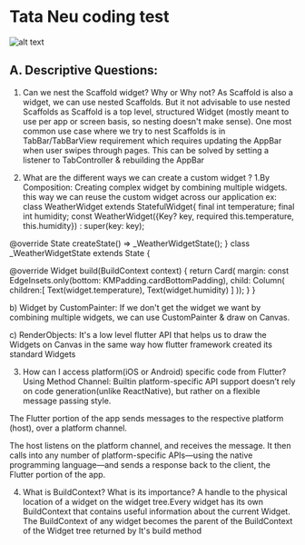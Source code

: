 # Tata Neu coding test

![alt text](https://github.com/[dinesh.masthaiah@gmail.com]/[TataNeuTestRepo]/blob/[master]/device_screen.png?raw=true)

## A. Descriptive Questions:

1. Can we nest the Scaffold widget? Why or Why not?
    As Scaffold is also a widget, we can use nested Scaffolds.
    But it not advisable to use nested Scaffolds as Scaffold is a top level, structured Widget (mostly meant to use per app or screen basis, so nesting doesn't make sense).
    One most common use case where we try to nest Scaffolds is in TabBar/TabBarView requirement
    which requires updating the AppBar when user swipes through pages. This can be solved by setting a listener to TabController
    & rebuilding the AppBar

2. What are the different ways we can create a custom widget ?
 1.By Composition: Creating complex widget by combining multiple widgets. this way we can reuse the custom widget across our application
 ex:
class WeatherWidget extends StatefulWidget{
   final int temperature;
   final int humidity;
     const WeatherWidget({Key? key, required this.temperature, this.humidity}) : super(key: key);

@override
  State<WeatherWidget> createState() => _WeatherWidgetState();
}
class _WeatherWidgetState extends State<WeatherWidget> {

  @override
  Widget build(BuildContext context) {
    return Card(
        margin: const EdgeInsets.only(bottom: KMPadding.cardBottomPadding),
        child: Column(
          children:<Widget>[
          Text(widget.temperature),
          Text(widget.humidity)
          ]
        ));
  }
 }


b) Widget by CustomPainter: If we don't get the widget we want by combining multiple widgets, we can use CustomPainter & draw on Canvas.

c) RenderObjects: It's a low level flutter API that helps us to draw the Widgets on Canvas in the same way how flutter framework created its standard Widgets

3. How can I access platform(iOS or Android) specific code from Flutter?
  Using Method Channel:  Builtin platform-specific API support doesn’t rely on code generation(unlike ReactNative), but rather on a flexible message passing style.

  The Flutter portion of the app sends messages to the respective platform (host), over a platform channel.

  The host listens on the platform channel, and receives the message. It then calls into any number of platform-specific APIs—using the native programming language—and sends a response back to the client, the Flutter portion of the app.

4. What is BuildContext? What is its importance?
A handle to the physical location of a widget on the widget tree.Every widget has its own BuildContext that contains useful information about the current Widget.
The BuildContext of any widget becomes the parent of the BuildContext of the Widget tree returned by It's build method
